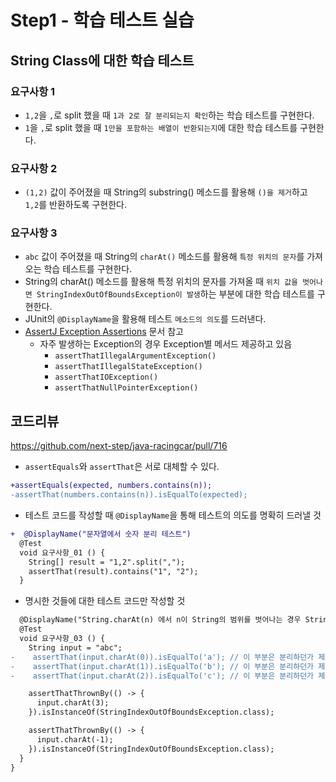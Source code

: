 # Step1 - 학습 테스트 실습

## String Class에 대한 학습 테스트

### 요구사항 1

- `1,2`을 `,`로 split 했을 때 `1과 2로 잘 분리되는지 확인`하는 학습 테스트를 구현한다.
- `1`을 `,`로 split 했을 때 `1만을 포함하는 배열이 반환되는지`에 대한 학습 테스트를 구현한다.

### 요구사항 2

- `(1,2)` 값이 주어졌을 때 String의 substring() 메소드를 활용해 `()을 제거`하고\
  `1,2`를 반환하도록 구현한다.

### 요구사항 3

- `abc` 값이 주어졌을 때 String의 `charAt()` 메소드를 활용해 `특정 위치의 문자`를 가져오는 학습 테스트를 구현한다.
- String의 charAt() 메소드를 활용해 특정 위치의 문자를 가져올 때 `위치 값을 벗어나면 StringIndexOutOfBoundsException이 발생`하는 부분에 대한 학습 테스트를 구현한다.
- JUnit의 `@DisplayName`을 활용해 테스트 `메소드의 의도`를 드러낸다.
- [AssertJ Exception Assertions](https://www.baeldung.com/assertj-exception-assertion) 문서 참고
  - 자주 발생하는 Exception의 경우 Exception별 메서드 제공하고 있음
    - `assertThatIllegalArgumentException()`
    - `assertThatIllegalStateException()`
    - `assertThatIOException()`
    - `assertThatNullPointerException()`

## 코드리뷰

https://github.com/next-step/java-racingcar/pull/716

- `assertEquals`와 `assertThat`은 서로 대체할 수 있다.
```diff
+assertEquals(expected, numbers.contains(n));
-assertThat(numbers.contains(n)).isEqualTo(expected);
```

- 테스트 코드를 작성할 때 `@DisplayName`을 통해 테스트의 의도를 명확히 드러낼 것
```diff
+  @DisplayName("문자열에서 숫자 분리 테스트")
  @Test
  void 요구사항_01 () {
    String[] result = "1,2".split(",");
    assertThat(result).contains("1", "2");
  }
```

- 명시한 것들에 대한 테스트 코드만 작성할 것

```diff
  @DisplayName("String.charAt(n) 에서 n이 String의 범위를 벗어나는 경우 StringIndexOutOfBoundsException 발생")
  @Test
  void 요구사항_03 () {
    String input = "abc";
-    assertThat(input.charAt(0)).isEqualTo('a'); // 이 부분은 분리하던가 제거하는것이 좋음
-    assertThat(input.charAt(1)).isEqualTo('b'); // 이 부분은 분리하던가 제거하는것이 좋음
-    assertThat(input.charAt(2)).isEqualTo('c'); // 이 부분은 분리하던가 제거하는것이 좋음

    assertThatThrownBy(() -> {
      input.charAt(3);
    }).isInstanceOf(StringIndexOutOfBoundsException.class);

    assertThatThrownBy(() -> {
      input.charAt(-1);
    }).isInstanceOf(StringIndexOutOfBoundsException.class);
  }
}
```